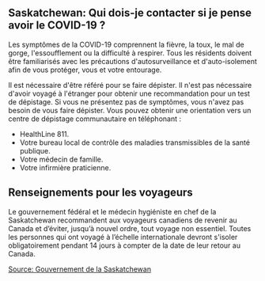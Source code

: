 ## Saskatchewan: Qui dois-je contacter si je pense avoir le COVID-19 ?

Les symptômes de la COVID-19 comprennent la fièvre, la toux, le mal de gorge, l'essoufflement ou la difficulté à respirer. Tous les résidents doivent être familiarisés avec les précautions d'autosurveillance et d'auto-isolement afin de vous protéger, vous et votre entourage.

Il est nécessaire d'être référé pour se faire dépister. Il n'est pas nécessaire d'avoir voyagé à l'étranger pour obtenir une recommandation pour un test de dépistage. Si vous ne présentez pas de symptômes, vous n'avez pas besoin de vous faire dépister. Vous pouvez obtenir une orientation vers un centre de dépistage communautaire en téléphonant :

- HealthLine 811.
- Votre bureau local de contrôle des maladies transmissibles de la santé publique.
- Votre médecin de famille.
- Votre infirmière praticienne.

## Renseignements pour les voyageurs

Le gouvernement fédéral et le médecin hygiéniste en chef de la Saskatchewan recommandent aux voyageurs canadiens de revenir au Canada et d’éviter, jusqu’à nouvel ordre, tout voyage non essentiel. Toutes les personnes qui ont voyagé à l’échelle internationale devront s'isoler obligatoirement pendant 14 jours à compter de la date de leur retour au Canada.

[Source: Gouvernement de la Saskatchewan](https://www.saskatchewan.ca/government/health-care-administration-and-provider-resources/treatment-procedures-and-guidelines/emerging-public-health-issues/2019-novel-coronavirus/testing-information)
